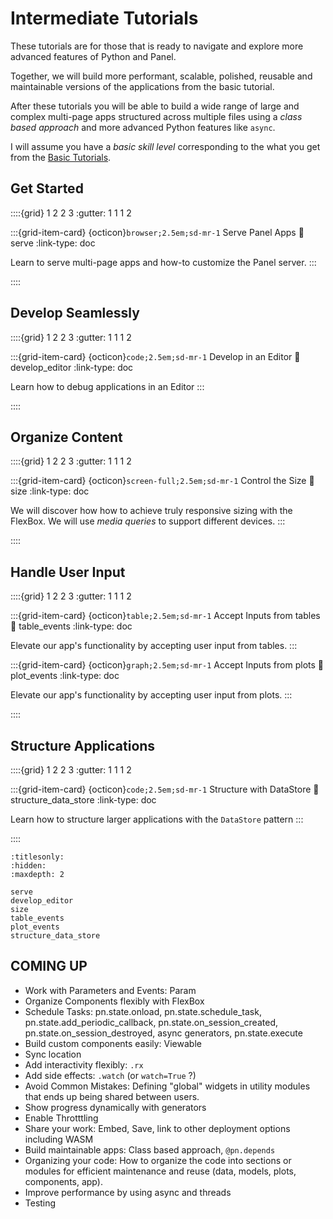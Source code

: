 # Intermediate Tutorials

These tutorials are for those that is ready to navigate and explore more advanced features of Python and Panel.

Together, we will build more performant, scalable, polished, reusable and maintainable versions of the applications from the basic tutorial.

After these tutorials you will be able to build a wide range of large and complex multi-page apps structured across multiple files using a *class based approach* and more advanced Python features like `async`.

I will assume you have a *basic skill level* corresponding to the what you get from the [Basic Tutorials](../basic/index.md).

## Get Started

::::{grid} 1 2 2 3
:gutter: 1 1 1 2

:::{grid-item-card} {octicon}`browser;2.5em;sd-mr-1` Serve Panel Apps
:link: serve
:link-type: doc

Learn to serve multi-page apps and how-to customize the Panel server.
:::

::::

## Develop Seamlessly

::::{grid} 1 2 2 3
:gutter: 1 1 1 2

:::{grid-item-card} {octicon}`code;2.5em;sd-mr-1` Develop in an Editor
:link: develop_editor
:link-type: doc

Learn how to debug applications in an Editor
:::

::::

## Organize Content

::::{grid} 1 2 2 3
:gutter: 1 1 1 2

:::{grid-item-card} {octicon}`screen-full;2.5em;sd-mr-1` Control the Size
:link: size
:link-type: doc

We will discover how how to achieve truly responsive sizing with the FlexBox. We will use *media queries* to support different devices.
:::

::::

## Handle User Input

::::{grid} 1 2 2 3
:gutter: 1 1 1 2

:::{grid-item-card} {octicon}`table;2.5em;sd-mr-1` Accept Inputs from tables
:link: table_events
:link-type: doc

Elevate our app's functionality by accepting user input from tables.
:::

:::{grid-item-card} {octicon}`graph;2.5em;sd-mr-1` Accept Inputs from plots
:link: plot_events
:link-type: doc

Elevate our app's functionality by accepting user input from plots.
:::

::::

## Structure Applications

::::{grid} 1 2 2 3
:gutter: 1 1 1 2

:::{grid-item-card} {octicon}`code;2.5em;sd-mr-1` Structure with DataStore
:link: structure_data_store
:link-type: doc

Learn how to structure larger applications with the `DataStore` pattern
:::

::::

```{toctree}
:titlesonly:
:hidden:
:maxdepth: 2

serve
develop_editor
size
table_events
plot_events
structure_data_store
```

## COMING UP

- Work with Parameters and Events: Param
- Organize Components flexibly with FlexBox
- Schedule Tasks: pn.state.onload, pn.state.schedule_task, pn.state.add_periodic_callback, pn.state.on_session_created, pn.state.on_session_destroyed, async generators, pn.state.execute
- Build custom components easily: Viewable
- Sync location
- Add interactivity flexibly: `.rx`
- Add side effects: `.watch` (or `watch=True` ?)
- Avoid Common Mistakes: Defining "global" widgets in utility modules that ends up being shared between users.
- Show progress dynamically with generators
- Enable Throtttling
- Share your work: Embed, Save, link to other deployment options including WASM
- Build maintainable apps: Class based approach, `@pn.depends`
- Organizing your code: How to organize the code into sections or modules for efficient maintenance and reuse (data, models, plots, components, app).
- Improve performance by using async and threads
- Testing
